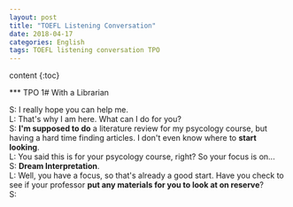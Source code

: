 ```yaml
---
layout: post 
title: "TOEFL Listening Conversation" 
date: 2018-04-17 
categories: English 
tags: TOEFL listening conversation TPO
---
```


content {:toc}

*** TPO 1# With a Librarian

S: I really hope you can help me.  
L: That's why I am here. What can I do for you?  
S: **I'm supposed to do** a literature review for my psycology course, but having a hard time finding articles. I don't even know where to **start looking**.  
L: You said this is for your psycology course, right? So your focus is on...  
S: **Dream Interpretation**.  
L: Well, you have a focus, so that's already a good start. Have you check to see if your professor **put any materials for you to look at on reserve**?   
S: 
